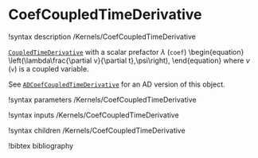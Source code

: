# CoefCoupledTimeDerivative

!syntax description /Kernels/CoefCoupledTimeDerivative

[`CoupledTimeDerivative`](framework:/CoupledTimeDerivative.md) with a scalar prefactor $\lambda$ (`coef`)
\begin{equation}
\left(\lambda\frac{\partial v}{\partial t},\psi\right),
\end{equation}
where $v$ (`v`) is a coupled variable.

See [`ADCoefCoupledTimeDerivative`](/ADCoefCoupledTimeDerivative.md) for an AD
version of this object.

!syntax parameters /Kernels/CoefCoupledTimeDerivative

!syntax inputs /Kernels/CoefCoupledTimeDerivative

!syntax children /Kernels/CoefCoupledTimeDerivative

!bibtex bibliography
